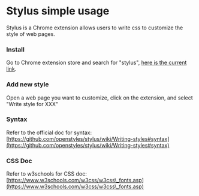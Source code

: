 # Stylus simple usage

Stylus is a Chrome extension allows users to write css to customize the style of web pages.

### Install

Go to Chrome extension store and search for "stylus", [here is the current link](https://chrome.google.com/webstore/detail/stylus/clngdbkpkpeebahjckkjfobafhncgmne).

### Add new style

Open a web page you want to customize, click on the extension, and select "Write style for XXX"

### Syntax

Refer to the official doc for syntax: [https://github.com/openstyles/stylus/wiki/Writing-styles#syntax](https://github.com/openstyles/stylus/wiki/Writing-styles#syntax)

### CSS Doc

Refer to w3schools for CSS doc: [https://www.w3schools.com/w3css/w3css\_fonts.asp](https://www.w3schools.com/w3css/w3css\_fonts.asp)
